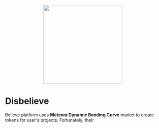 
<div align="center">

  <img src="https://github.com/user-attachments/assets/719beb23-dc3b-4f01-ada7-8ea1992e938c" width=256 />

</div>


# Disbelieve

Believe platform uses **Meteora Dynamic Bonding Curve** market to create tokens for user's projects.
Fortunately, their 
